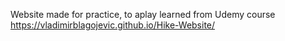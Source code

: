 Website made for practice, to aplay learned from Udemy course https://vladimirblagojevic.github.io/Hike-Website/
